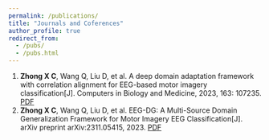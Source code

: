 ```yaml
---
permalink: /publications/
title: "Journals and Coferences"
author_profile: true
redirect_from: 
  - /pubs/
  - /pubs.html
---
```


1. **Zhong X C**, Wang Q, Liu D, et al. A deep domain adaptation framework with correlation alignment for EEG-based motor imagery classification[J]. Computers in Biology and Medicine, 2023, 163: 107235. [PDF](/files/paper1.pdf)
2. **Zhong X C**, Wang Q, Liu D, et al. EEG-DG: A Multi-Source Domain Generalization Framework for Motor Imagery EEG Classification[J]. arXiv preprint arXiv:2311.05415, 2023. [PDF](/files/paper2.pdf)

